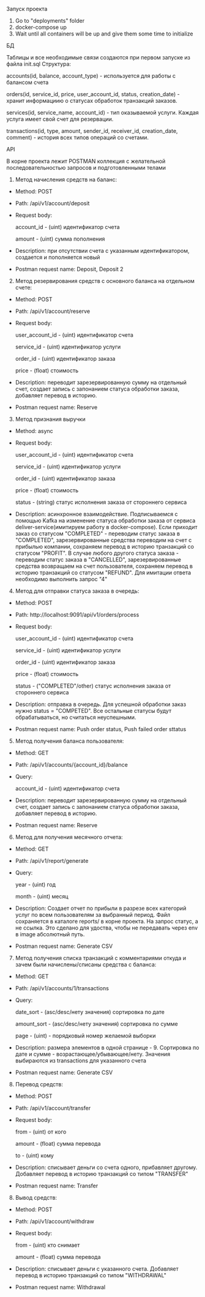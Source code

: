 Запуск проекта
1. Go to "deployments" folder
2. docker-compose up
3. Wait until all containers will be up and give them some time to initialize

БД

Таблицы и все необходимые связи создаются при первом запуске из файла init.sql
Структура:

accounts(id, balance, account_type) - используется для работы с балансом счета

orders(id, service_id, price, user_account_id, status, creation_date) - хранит информациию о статусах обработок транзакций заказов.

services(id, service_name, account_id) - тип оказываемой услуги. Каждая услуга имеет свой счет для резервации.

transactions(id, type, amount, sender_id, receiver_id, creation_date, comment) - история всех типов операций со счетами.

API

В корне проекта лежит POSTMAN коллекция с желательной последовательностью запросов и подготовленными телами

1. Метод начисления средств на баланс:
- Method: POST 
- Path: /api/v1/account/deposit
- Request body:

    account_id - (uint) идентификатор счета

    amount - (uint) сумма пополнения
- Description: при отсутствии счета с указанным идентификатором, создается и пополняется новый
- Postman request name: Deposit, Deposit 2
2. Метод резервирования средств с основного баланса на отдельном счете:  
- Method: POST
- Path: /api/v1/account/reserve
- Request body:

  user_account_id - (uint) идентификатор счета

  service_id - (uint) идентификатор услуги

  order_id - (uint) идентификатор заказа

  price - (float) стоимость
- Description: переводит зарезервированную сумму на отдельный счет, создает запись с запонанием статуса обработки заказа, добавляет перевод в историю.
- Postman request name: Reserve
3. Метод признания выручки
- Method: async
- Request body:

  user_account_id - (uint) идентификатор счета

  service_id - (uint) идентификатор услуги

  order_id - (uint) идентификатор заказа

  price - (float) стоимость

  status - (string) статус исполнения заказа от стороннего сервиса
- Description: асинхронное взаимодействие. Подписываемся с помощью Kafka на изменение статуса обработки заказа от сервиса deliver-service(имитируем работу в docker-compose). Если приходит заказ со статусом "COMPLETED" - переводим статус заказа в "COMPLETED", зарезервированные средства переводим на счет с прибылью компании, сохраняем перевод в историю транзакций со статусом "PROFIT". В случае любого другого статуса заказа - переводим статус заказа в "CANCELLED", зарезервированные средства возвращаем на счет пользователя, сохраняем перевод в историю транзакций со статусом "REFUND". Для имитации ответа необходимо выполнить запрос "4"
4. Метод для отправки статуса заказа в очередь:
- Method: POST
- Path: http://localhost:9091/api/v1/orders/process
- Request body:

  user_account_id - (uint) идентификатор счета

  service_id - (uint) идентификатор услуги

  order_id - (uint) идентификатор заказа

  price - (float) стоимость

  status - ("COMPLETED"/other) статус исполнения заказа от стороннего сервиса
- Description: отправка в очередь. Для успешной обработки заказ нужно status = "COMPETED". Все остальные статусы будут обрабатываться, но считаться неуспешными.
- Postman request name: Push order status, Push failed order sttatus
5. Метод получения баланса пользователя:
- Method: GET
- Path: /api/v1/accounts/{account_id}/balance
- Query:
    
  account_id - (uint) идентификатор счета
- Description: переводит зарезервированную сумму на отдельный счет, создает запись с запонанием статуса обработки заказа, добавляет перевод в историю.
- Postman request name: Reserve
6. Метод для получения месячного отчета:
- Method: GET
- Path: /api/v1/report/generate
- Query:

  year - (uint) год

  month - (uint) месяц
- Description: Создает отчет по прибыли в разрезе всех категорий услуг по всем пользователям за выбранный период. Файл сохраняется в каталоге reports/ в корне проекта. На запрос статус, а не ссылка. Это сделано для удоства, чтобы не передавать через env в image абсолютный путь.
- Postman request name: Generate CSV
7. Метод получения списка транзакций с комментариями откуда и зачем были начислены/списаны средства с баланса:
- Method: GET
- Path: /api/v1/accounts/1/transactions
- Query:

  date_sort - (asc/desc/нету значения) сортировка по дате

  amount_sort - (asc/desc/нету значения) сортировка по сумме

  page - (uint) - порядковый номер желаемой выборки
- Description: размера элементов в одной странице - 9. Сортировка по дате и сумме - возрастающее/убывающее/нету. Значения выбираются из transactions для указанного счета
- Postman request name: Generate CSV
8. Перевод средств:
- Method: POST
- Path: /api/v1/account/transfer
- Request body:

  from - (uint) от кого

  amount - (float) сумма перевода

  to - (uint) кому
- Description: списывает деньги со счета одного, прибавляет другому. Добавляет перевод в историю транзакций со типом "TRANSFER" 
- Postman request name: Transfer
8. Вывод средств:
- Method: POST
- Path: /api/v1/account/withdraw
- Request body:

  from - (uint) кто снимает

  amount - (float) сумма перевода
- Description: списывает деньги с указанного счета. Добавляет перевод в историю транзакций со типом "WITHDRAWAL"
- Postman request name: Withdrawal






